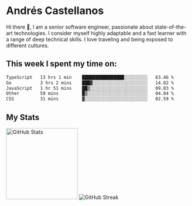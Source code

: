 # Andrés Castellanos

Hi there 👋, I am a senior software engineer, passionate about state-of-the-art technologies. I consider myself highly adaptable and a fast learner with a range of deep technical skills. I love traveling and being exposed to different cultures.

## This week I spent my time on:

<!--START_SECTION:waka-->

```txt
TypeScript   13 hrs 1 min    ████████████████░░░░░░░░░   63.46 %
Go           3 hrs 2 mins    ███▓░░░░░░░░░░░░░░░░░░░░░   14.82 %
JavaScript   1 hr 51 mins    ██▒░░░░░░░░░░░░░░░░░░░░░░   09.03 %
Other        59 mins         █▒░░░░░░░░░░░░░░░░░░░░░░░   04.84 %
CSS          31 mins         ▓░░░░░░░░░░░░░░░░░░░░░░░░   02.59 %
```

<!--END_SECTION:waka-->

## My Stats

<img height="195" src="https://github-readme-stats.vercel.app/api?username=andrescv&show_icons=true&theme=onedark&hide_border=true&card_width=495" alt="GitHub Stats" />

<img src="https://streak-stats.demolab.com?user=andrescv&theme=one-dark-pro&hide_border=true" alt="GitHub Streak" />

